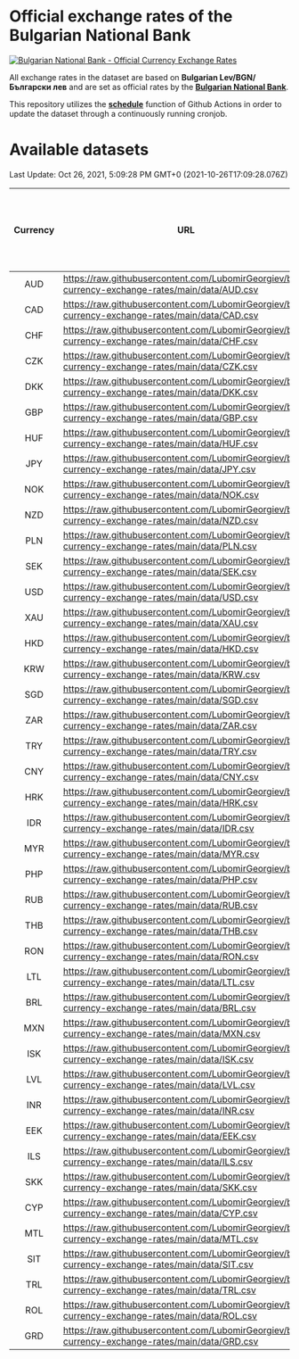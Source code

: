 # Official exchange rates of the Bulgarian National Bank

[![Bulgarian National Bank - Official Currency Exchange Rates](https://github.com/LubomirGeorgiev/bnb-currency-exchange-rates/actions/workflows/update-rates.yml/badge.svg?branch=main)](https://github.com/LubomirGeorgiev/bnb-currency-exchange-rates/actions/workflows/update-rates.yml)

All exchange rates in the dataset are based on **Bulgarian Lev/BGN/Български лев** and are set as official rates by the [**Bulgarian National Bank**](https://www.bnb.bg/Statistics/StExternalSector/StExchangeRates/StERForeignCurrencies/index.htm?toLang=_EN).

This repository utilizes the [**schedule**](https://docs.github.com/en/actions/reference/events-that-trigger-workflows) function of Github Actions in order to update the dataset through a continuously running cronjob.

# Available datasets

<!-- START LINKS (DO NOT EVER FU*ING DELETE THIS COMMENT FOR THE LOVE OF YOUR LIFE!!! IF YOU ARE CURIOS HOW IT WORKS, YOU CAN HAVE A LOOK AT ./src/updateReadme.ts) -->

Last Update: Oct 26, 2021, 5:09:28 PM GMT+0 (2021-10-26T17:09:28.076Z)

| Currency | URL                                                                                             | Number of records | Number of missing days that were filled in |
| :------: | ----------------------------------------------------------------------------------------------- | :---------------: | :----------------------------------------: |
|   AUD    | https://raw.githubusercontent.com/LubomirGeorgiev/bnb-currency-exchange-rates/main/data/AUD.csv |       8054        |                    2481                    |
|   CAD    | https://raw.githubusercontent.com/LubomirGeorgiev/bnb-currency-exchange-rates/main/data/CAD.csv |       8054        |                    2481                    |
|   CHF    | https://raw.githubusercontent.com/LubomirGeorgiev/bnb-currency-exchange-rates/main/data/CHF.csv |       8054        |                    2481                    |
|   CZK    | https://raw.githubusercontent.com/LubomirGeorgiev/bnb-currency-exchange-rates/main/data/CZK.csv |       8054        |                    2481                    |
|   DKK    | https://raw.githubusercontent.com/LubomirGeorgiev/bnb-currency-exchange-rates/main/data/DKK.csv |       8054        |                    2481                    |
|   GBP    | https://raw.githubusercontent.com/LubomirGeorgiev/bnb-currency-exchange-rates/main/data/GBP.csv |       8054        |                    2481                    |
|   HUF    | https://raw.githubusercontent.com/LubomirGeorgiev/bnb-currency-exchange-rates/main/data/HUF.csv |       8054        |                    2481                    |
|   JPY    | https://raw.githubusercontent.com/LubomirGeorgiev/bnb-currency-exchange-rates/main/data/JPY.csv |       8054        |                    2481                    |
|   NOK    | https://raw.githubusercontent.com/LubomirGeorgiev/bnb-currency-exchange-rates/main/data/NOK.csv |       8054        |                    2481                    |
|   NZD    | https://raw.githubusercontent.com/LubomirGeorgiev/bnb-currency-exchange-rates/main/data/NZD.csv |       8054        |                    2481                    |
|   PLN    | https://raw.githubusercontent.com/LubomirGeorgiev/bnb-currency-exchange-rates/main/data/PLN.csv |       8054        |                    2481                    |
|   SEK    | https://raw.githubusercontent.com/LubomirGeorgiev/bnb-currency-exchange-rates/main/data/SEK.csv |       8054        |                    2481                    |
|   USD    | https://raw.githubusercontent.com/LubomirGeorgiev/bnb-currency-exchange-rates/main/data/USD.csv |       8054        |                    2481                    |
|   XAU    | https://raw.githubusercontent.com/LubomirGeorgiev/bnb-currency-exchange-rates/main/data/XAU.csv |       8054        |                    2483                    |
|   HKD    | https://raw.githubusercontent.com/LubomirGeorgiev/bnb-currency-exchange-rates/main/data/HKD.csv |       7756        |                    2394                    |
|   KRW    | https://raw.githubusercontent.com/LubomirGeorgiev/bnb-currency-exchange-rates/main/data/KRW.csv |       7756        |                    2394                    |
|   SGD    | https://raw.githubusercontent.com/LubomirGeorgiev/bnb-currency-exchange-rates/main/data/SGD.csv |       7756        |                    2394                    |
|   ZAR    | https://raw.githubusercontent.com/LubomirGeorgiev/bnb-currency-exchange-rates/main/data/ZAR.csv |       7756        |                    2394                    |
|   TRY    | https://raw.githubusercontent.com/LubomirGeorgiev/bnb-currency-exchange-rates/main/data/TRY.csv |       6236        |                    1922                    |
|   CNY    | https://raw.githubusercontent.com/LubomirGeorgiev/bnb-currency-exchange-rates/main/data/CNY.csv |       6116        |                    1886                    |
|   HRK    | https://raw.githubusercontent.com/LubomirGeorgiev/bnb-currency-exchange-rates/main/data/HRK.csv |       6116        |                    1886                    |
|   IDR    | https://raw.githubusercontent.com/LubomirGeorgiev/bnb-currency-exchange-rates/main/data/IDR.csv |       6116        |                    1886                    |
|   MYR    | https://raw.githubusercontent.com/LubomirGeorgiev/bnb-currency-exchange-rates/main/data/MYR.csv |       6116        |                    1886                    |
|   PHP    | https://raw.githubusercontent.com/LubomirGeorgiev/bnb-currency-exchange-rates/main/data/PHP.csv |       6116        |                    1886                    |
|   RUB    | https://raw.githubusercontent.com/LubomirGeorgiev/bnb-currency-exchange-rates/main/data/RUB.csv |       6116        |                    1886                    |
|   THB    | https://raw.githubusercontent.com/LubomirGeorgiev/bnb-currency-exchange-rates/main/data/THB.csv |       6116        |                    1886                    |
|   RON    | https://raw.githubusercontent.com/LubomirGeorgiev/bnb-currency-exchange-rates/main/data/RON.csv |       6061        |                    1872                    |
|   LTL    | https://raw.githubusercontent.com/LubomirGeorgiev/bnb-currency-exchange-rates/main/data/LTL.csv |       5272        |                    1614                    |
|   BRL    | https://raw.githubusercontent.com/LubomirGeorgiev/bnb-currency-exchange-rates/main/data/BRL.csv |       5148        |                    1591                    |
|   MXN    | https://raw.githubusercontent.com/LubomirGeorgiev/bnb-currency-exchange-rates/main/data/MXN.csv |       5148        |                    1591                    |
|   ISK    | https://raw.githubusercontent.com/LubomirGeorgiev/bnb-currency-exchange-rates/main/data/ISK.csv |       4940        |                    1527                    |
|   LVL    | https://raw.githubusercontent.com/LubomirGeorgiev/bnb-currency-exchange-rates/main/data/LVL.csv |       4909        |                    1502                    |
|   INR    | https://raw.githubusercontent.com/LubomirGeorgiev/bnb-currency-exchange-rates/main/data/INR.csv |       4779        |                    1475                    |
|   EEK    | https://raw.githubusercontent.com/LubomirGeorgiev/bnb-currency-exchange-rates/main/data/EEK.csv |       4119        |                    1258                    |
|   ILS    | https://raw.githubusercontent.com/LubomirGeorgiev/bnb-currency-exchange-rates/main/data/ILS.csv |       3932        |                    1220                    |
|   SKK    | https://raw.githubusercontent.com/LubomirGeorgiev/bnb-currency-exchange-rates/main/data/SKK.csv |       2972        |                    914                     |
|   CYP    | https://raw.githubusercontent.com/LubomirGeorgiev/bnb-currency-exchange-rates/main/data/CYP.csv |       2902        |                    886                     |
|   MTL    | https://raw.githubusercontent.com/LubomirGeorgiev/bnb-currency-exchange-rates/main/data/MTL.csv |       2604        |                    799                     |
|   SIT    | https://raw.githubusercontent.com/LubomirGeorgiev/bnb-currency-exchange-rates/main/data/SIT.csv |       2540        |                    776                     |
|   TRL    | https://raw.githubusercontent.com/LubomirGeorgiev/bnb-currency-exchange-rates/main/data/TRL.csv |       1816        |                    557                     |
|   ROL    | https://raw.githubusercontent.com/LubomirGeorgiev/bnb-currency-exchange-rates/main/data/ROL.csv |       1695        |                    522                     |
|   GRD    | https://raw.githubusercontent.com/LubomirGeorgiev/bnb-currency-exchange-rates/main/data/GRD.csv |        357        |                    105                     |

<!-- END LINKS (DO NOT EVER FU*ING DELETE THIS COMMENT FOR THE LOVE OF YOUR LIFE!!! IF YOU ARE CURIOS HOW IT WORKS, YOU CAN HAVE A LOOK AT ./src/updateReadme.ts) -->

